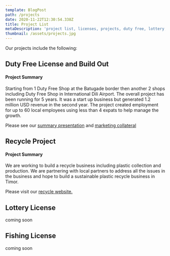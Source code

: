 ```yaml
---
template: BlogPost
path: /projects
date: 2020-11-22T12:30:54.338Z
title: Project List
metaDescription: 'project list, licenses, projects, duty free, lottery, regulated businesses'
thumbnail: /assets/projects.jpg
---
```

Our projects include the following:

## Duty Free License and Build Out

#### Project Summary

Starting from 1 Duty Free Shop at the Batugade  border then another 2 shops including Duty Free Shop in International Dili Airport. The overall project has been running for 5 years. It was a start up business but generated 1.2 million USD revenue in the second year. The project created employment for  up to 60 local employees  using less than 4 expats to help manage the growth.

Please see our [summary presentation](https://drive.google.com/file/d/1aAtC0nC3gPhmmVJ41qomv3bVg77Sf8gL/view?usp=sharing) and [marketing collateral](https://drive.google.com/file/d/1G0N7BxSdSMmPEY85zkzPf1fF5OW87yfa/view?usp=sharing)

## Recycle Project

#### Project Summary

We are working to build a recycle business including plastic collection and production.  We are partnering with local partners to address all the issues in the business and hope to build a sustainable plastic recycle business in Timor.

Please visit our [recycle website.](https://recycle.verde-tl.com)

## Lottery License

coming soon

## Fishing License

coming soon
